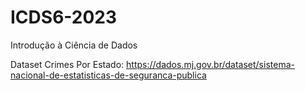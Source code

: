 # ICDS6-2023
Introdução à Ciência de Dados

  Dataset Crimes Por Estado: https://dados.mj.gov.br/dataset/sistema-nacional-de-estatisticas-de-seguranca-publica
